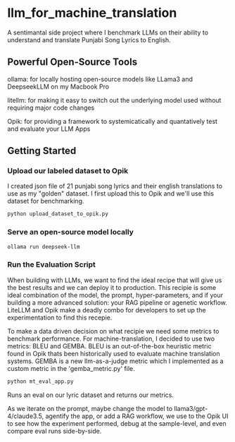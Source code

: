 # llm_for_machine_translation

A sentimantal side project where I benchmark LLMs on their ability to understand and translate Punjabi Song Lyrics to English. 

## Powerful Open-Source Tools 

ollama: for locally hosting open-source models like LLama3 and DeepseekLLM on my Macbook Pro

litellm: for making it easy to switch out the underlying model used without requiring major code changes

Opik: for providing a framework to systemicatically and quantatively test and evaluate your LLM Apps 

## Getting Started 

### Upload our labeled dataset to Opik 

I created json file of 21 punjabi song lyrics and their english translations to use as my "golden" dataset. I first upload this to Opik and we'll use
this dataset for benchmarking.

```sh
python upload_dataset_to_opik.py
```

### Serve an open-source model locally 

```sh
ollama run deepseek-llm
```

### Run the Evaluation Script 
When building with LLMs, we want to find the ideal recipe that will give us the best results and we can deploy it to production. This recipie is some ideal combination of the model, the prompt, hyper-parameters, and if your building a more advanced solution: your RAG pipeline or agenetic workflow. LiteLLM and Opik make a deadly combo for developers to set up the experimentation to find this recepie. 

To make a data driven decision on what recipie we need some metrics to benchmark performance. For machine-translation, I decided to use two metrics: BLEU and GEMBA. BLEU is an out-of-the-box heuristic metric found in Opik thats been historically used to evaluate machine translation systems. GEMBA is a new llm-as-a-judge metric which I implemented as a custom metric in the 'gemba_metric.py' file. 

```sh
python mt_eval_app.py
```
Runs an eval on our lyric dataset and returns our metrics. 

As we iterate on the prompt, maybe change the model to llama3/gpt-4/claude3.5, agentify the app, or add a RAG workflow, we use to the Opik UI to see how the experiment performed, debug at the sample-level, and even compare eval runs side-by-side. 











